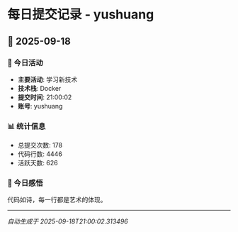 # 每日提交记录 - yushuang

## 📅 2025-09-18

### 🎯 今日活动
- **主要活动**: 学习新技术
- **技术栈**: Docker
- **提交时间**: 21:00:02
- **账号**: yushuang

### 📊 统计信息
- 总提交次数: 178
- 代码行数: 4446
- 活跃天数: 626

### 💭 今日感悟
代码如诗，每一行都是艺术的体现。

---
*自动生成于 2025-09-18T21:00:02.313496*
